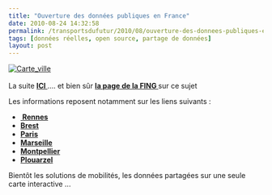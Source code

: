```yaml
---
title: "Ouverture des données publiques en France"
date: 2010-08-24 14:32:58
permalink: /transportsdufutur/2010/08/ouverture-des-donnees-publiques-en-france.html
tags: [données réelles, open source, partage de données]
layout: post
---
```


<p><a href="https://gabrielplassat.github.io/transportsdufutur/wp-content/uploads/sites/6/old/6a0120a66d2ad4970b0134866dff0b970c-pi.jpg"><img alt="Carte_ville" class="asset  asset-image at-xid-6a0120a66d2ad4970b0134866dff0b970c" src="/wp-content/uploads/sites/6/old/6a0120a66d2ad4970b0134866dff0b970c-500wi.jpg" style="margin-left: auto;margin-right: auto" title="Carte_ville" /></a> <br /> <br />La suite <strong><a href="http://libertic.wordpress.com/2010/08/22/villesdefranceopendata/" target="_self">ICI </a></strong>.... et bien sûr <strong><a href="http://www.reseaufing.org/pg/groups/1854/rutilisation-des-donnes-publiques/" target="_self">la page de la FING </a></strong>sur ce sujet</p> <p>Les informations reposent notamment sur les liens suivants :</p> <ul> <li><a href="http://www.flickr.com/photos/46243777@N07/4919735912/" title="Opendata en France de Libertic, sur Flickr"><strong> </strong></a><strong><a href="http://www.data.rennes-metropole.fr/" target="_blank">Rennes</a></strong></li> <li><strong><a href="http://www.a-brest.net/article5725.html" target="_blank">Brest</a></strong></li> <li><a href="http://owni.fr/2010/06/08/paris-un-pas-vers-l%E2%80%99opendata/" target="_blank"><strong>Paris</strong></a></li> <li><a href="http://www.reseaufing.org/pg/blog/slyan/read/25900/marseilleprovence-2013-sengage-dans-la-libration-des-donnes-publiques-en-tant-que-capitale-europenne-de-la-culture" target="_blank"><strong>Marseille</strong></a></li> <li><strong><a href="http://www.reseaufing.org/pg/blog/jmbourgogne/read/27867/montpellieropendataorg" target="_blank">Montpellier</a></strong></li> <li><strong><a href="http://www.a-brest.net/article6002.html" target="_blank">Plouarzel</a> </strong></li> </ul> <p>Bientôt les solutions de mobilités, les données partagées sur une seule carte interactive ...</p> <p> </p>
